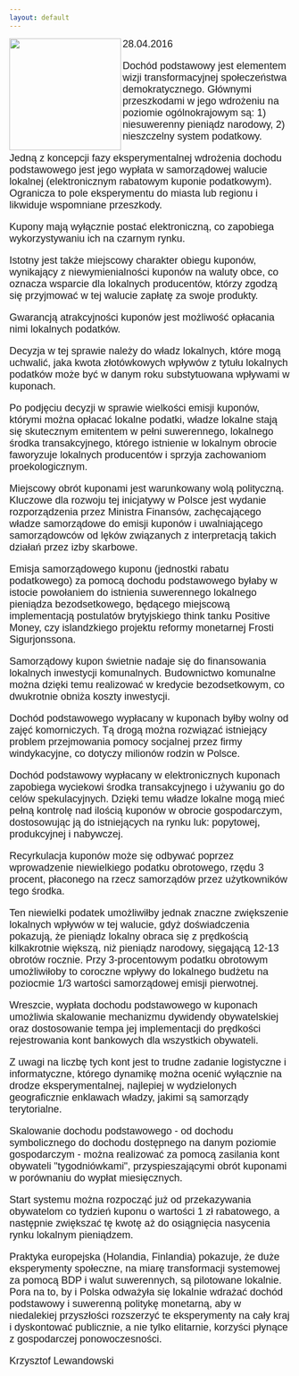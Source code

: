 ```yaml
---
layout: default
---
```

<img src="{{site.baseurl}}\articles\pictures\465.positive.jpg"  align="left" width="200"><!--228-->
<p style="margin: 0px 0px 18px; font-size: 18px; font-family: Helvetica;">28.04.2016</p>
<p style="margin: 0px 0px 18px; font-size: 18px; font-family: Helvetica;">Dochód podstawowy jest elementem wizji transformacyjnej społeczeństwa demokratycznego. Głównymi przeszkodami w jego wdrożeniu na poziomie ogólnokrajowym są: 1) niesuwerenny pieniądz narodowy, 2) nieszczelny system podatkowy.</p>
<p style="margin: 0px 0px 18px; font-size: 18px; font-family: Helvetica;">Jedną z koncepcji fazy eksperymentalnej wdrożenia dochodu podstawowego jest jego wypłata w samorządowej walucie lokalnej (elektronicznym rabatowym kuponie podatkowym). Ogranicza to pole eksperymentu do miasta lub regionu i likwiduje wspomniane przeszkody.</p>
<p style="margin: 0px 0px 18px; font-size: 18px; font-family: Helvetica;">Kupony mają wyłącznie postać elektroniczną, co zapobiega wykorzystywaniu ich na czarnym rynku.</p>
<p style="margin: 0px 0px 18px; font-size: 18px; font-family: Helvetica;">Istotny jest także miejscowy charakter obiegu kuponów, wynikający z niewymienialności kuponów na waluty obce, co oznacza wsparcie dla lokalnych producentów, którzy zgodzą się przyjmować w tej walucie zapłatę za swoje produkty.</p>
<p style="margin: 0px 0px 18px; font-size: 18px; font-family: Helvetica;">Gwarancją atrakcyjności kuponów jest możliwość opłacania nimi lokalnych podatków.</p>
<p style="margin: 0px 0px 18px; font-size: 18px; font-family: Helvetica;">Decyzja w tej sprawie należy do władz lokalnych, które mogą uchwalić, jaka kwota złotówkowych wpływów z tytułu lokalnych podatków może być w danym roku substytuowana wpływami w kuponach.</p>
<p style="margin: 0px 0px 18px; font-size: 18px; font-family: Helvetica;">Po podjęciu decyzji w sprawie wielkości emisji kuponów, którymi można opłacać lokalne podatki, władze lokalne stają się skutecznym emitentem w pełni suwerennego, lokalnego środka transakcyjnego, którego istnienie w lokalnym obrocie faworyzuje lokalnych producentów i sprzyja zachowaniom proekologicznym.</p>
<p style="margin: 0px 0px 18px; font-size: 18px; font-family: Helvetica;">Miejscowy obrót kuponami jest warunkowany wolą polityczną. Kluczowe dla rozwoju tej inicjatywy w Polsce jest wydanie rozporządzenia przez Ministra Finansów, zachęcającego władze samorządowe do emisji kuponów i uwalniającego samorządowców od lęków związanych z interpretacją takich działań przez izby skarbowe.</p>
<p style="margin: 0px 0px 18px; font-size: 18px; font-family: Helvetica;">Emisja samorządowego kuponu (jednostki rabatu podatkowego) za pomocą dochodu podstawowego byłaby w istocie powołaniem do istnienia suwerennego lokalnego pieniądza bezodsetkowego, będącego miejscową implementacją postulatów brytyjskiego think tanku Positive Money, czy islandzkiego projektu reformy monetarnej Frosti Sigurjonssona.</p>
<p style="margin: 0px 0px 18px; font-size: 18px; font-family: Helvetica;">Samorządowy kupon świetnie nadaje się do finansowania lokalnych inwestycji komunalnych. Budownictwo komunalne można dzięki temu realizować w kredycie bezodsetkowym, co dwukrotnie obniża koszty inwestycji.</p>
<p style="margin: 0px 0px 18px; font-size: 18px; font-family: Helvetica;">Dochód podstawowego wypłacany w kuponach byłby wolny od zajęć komorniczych. Tą drogą można rozwiązać istniejący problem przejmowania pomocy socjalnej przez firmy windykacyjne, co dotyczy milionów rodzin w Polsce.</p>
<p style="margin: 0px 0px 18px; font-size: 18px; font-family: Helvetica;">Dochód podstawowy wypłacany w elektronicznych kuponach zapobiega wyciekowi środka transakcyjnego i używaniu go do celów spekulacyjnych. Dzięki temu władze lokalne mogą mieć pełną kontrolę nad ilością kuponów w obrocie gospodarczym, dostosowując ją do istniejących na rynku luk: popytowej, produkcyjnej i nabywczej.</p>
<p style="margin: 0px 0px 18px; font-size: 18px; font-family: Helvetica;">Recyrkulacja kuponów może się odbywać poprzez wprowadzenie niewielkiego podatku obrotowego, rzędu 3 procent, płaconego na rzecz samorządów przez użytkowników tego środka.</p>
<p style="margin: 0px 0px 18px; font-size: 18px; font-family: Helvetica;">Ten niewielki podatek umożliwiłby jednak znaczne zwiększenie lokalnych wpływów w tej walucie, gdyż doświadczenia pokazują, że pieniądz lokalny obraca się z prędkością kilkakrotnie większą, niż pieniądz narodowy, sięgającą 12-13 obrotów rocznie. Przy 3-procentowym podatku obrotowym umożliwiłoby to coroczne wpływy do lokalnego budżetu na poziocmie 1/3 wartości samorządowej emisji pierwotnej.</p>
<p style="margin: 0px 0px 18px; font-size: 18px; font-family: Helvetica;">Wreszcie, wypłata dochodu podstawowego w kuponach umożliwia skalowanie mechanizmu dywidendy obywatelskiej oraz dostosowanie tempa jej implementacji do prędkości rejestrowania kont bankowych dla wszystkich obywateli.</p>
<p style="margin: 0px 0px 18px; font-size: 18px; font-family: Helvetica;">Z uwagi na liczbę tych kont jest to trudne zadanie logistyczne i informatyczne, którego dynamikę można ocenić wyłącznie na drodze eksperymentalnej, najlepiej w wydzielonych geograficznie enklawach władzy, jakimi są samorządy terytorialne.</p>
<p style="margin: 0px 0px 18px; font-size: 18px; font-family: Helvetica;">Skalowanie dochodu podstawowego - od dochodu symbolicznego do dochodu dostępnego na danym poziomie gospodarczym - można realizować za pomocą zasilania kont obywateli "tygodniówkami", przyspieszającymi obrót kuponami w porównaniu do wypłat miesięcznych.</p>
<p style="margin: 0px 0px 18px; font-size: 18px; font-family: Helvetica;">Start systemu można rozpocząć już od przekazywania obywatelom co tydzień kuponu o wartości 1 zł rabatowego, a następnie zwiększać tę kwotę aż do osiągnięcia nasycenia rynku lokalnym pieniądzem.</p>
<p style="margin: 0px 0px 18px; font-size: 18px; font-family: Helvetica;">Praktyka europejska (Holandia, Finlandia) pokazuje, że duże eksperymenty społeczne, na miarę transformacji systemowej za pomocą BDP i walut suwerennych, są pilotowane lokalnie. Pora na to, by i Polska odważyła się lokalnie wdrażać dochód podstawowy i suwerenną politykę monetarną, aby w niedalekiej przyszłości rozszerzyć te eksperymenty na cały kraj i dyskontować publicznie, a nie tylko elitarnie, korzyści płynące z gospodarczej ponowoczesności.</p><p style="margin: 0px 0px 18px; font-size: 18px; font-family: Helvetica;">Krzysztof Lewandowski</p>
